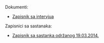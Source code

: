 Dokumenti:
* [Zapisnik sa intervjua](https://github.com/farisca/SI2013Tim1/wiki/Zapisnik-sa-intervjua)

Zapisnici sa sastanaka:
* [Zapisnik sa sastanka održanog 19.03.2014.](https://github.com/farisca/SI2013Tim1/wiki/Zapisnik-sa-sastanka-odr%C5%BEanog-19.03.2014.)